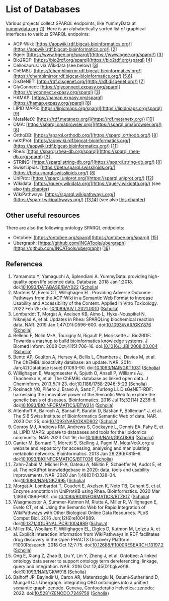 # List of Databases

Various projects collect <a name="tp1">SPARQL endpoint</a>s, like <a name="tp2">YummyData</a> at [yummydata.org](https://yummydata.org/) [<a href="#citeref1">1</a>].
Here is an alphabetically sorted list of graphical interfaces to various SPARQL endpoints:

* AOP-Wiki: [https://aopwiki.rdf.bigcat-bioinformatics.org/](https://aopwiki.rdf.bigcat-bioinformatics.org/) [<a href="#citeref2">2</a>]
* Bgee: [https://www.bgee.org/sparql/](https://www.bgee.org/sparql/) [<a href="#citeref3">3</a>]
* Bio2RDF: [https://bio2rdf.org/sparql](https://bio2rdf.org/sparql) [<a href="#citeref4">4</a>]
* Cellosaurus: via Wikidata (see below) [<a href="#citeref3">3</a>]
* ChEMBL: [https://chemblmirror.rdf.bigcat-bioinformatics.org/](https://chemblmirror.rdf.bigcat-bioinformatics.org/) [<a href="#citeref5">5</a>,<a href="#citeref6">6</a>]
* DisGeNET: [http://rdf.disgenet.org/](http://rdf.disgenet.org/) [<a href="#citeref7">7</a>]
* GlyConnect: [https://glyconnect.expasy.org/sparql](https://glyconnect.expasy.org/sparql) [<a href="#citeref3">3</a>]
* HAMAP: [https://hamap.expasy.org/sparql](https://hamap.expasy.org/sparql) [<a href="#citeref8">8</a>]
* LIPID MAPS: [https://lipidmaps.org/sparql](https://lipidmaps.org/sparql) [<a href="#citeref9">9</a>]
* MetaNetX: [https://rdf.metanetx.org/](https://rdf.metanetx.org/) [<a href="#citeref10">10</a>]
* OMA: [https://sparql.omabrowser.org/](https://sparql.omabrowser.org/) [<a href="#citeref8">8</a>]
* OrthoDB: [https://sparql.orthodb.org/](https://sparql.orthodb.org/) [<a href="#citeref8">8</a>]
* neXtProt: [https://aopwiki.rdf.bigcat-bioinformatics.org/](https://aopwiki.rdf.bigcat-bioinformatics.org/) [<a href="#citeref11">11</a>]
* Rhea: [https://sparql.rhea-db.org/sparql](https://sparql.rhea-db.org/sparql) [<a href="#citeref3">3</a>]
* STRING: [https://sparql.string-db.org/](https://sparql.string-db.org/) [<a href="#citeref8">8</a>]
* SwissLipids: [https://beta.sparql.swisslipids.org/](https://beta.sparql.swisslipids.org/) [<a href="#citeref8">8</a>]
* UniProt: [https://sparql.uniprot.org/](https://sparql.uniprot.org/) [<a href="#citeref12">12</a>]
* Wikidata: [https://query.wikidata.org/](https://query.wikidata.org/) (see also [this chapter](wikidata.md))
* WikiPathways: [https://sparql.wikipathways.org/](https://sparql.wikipathways.org/) [<a href="#citeref13">13</a>,<a href="#citeref14">14</a>] (see also [this chapter](wikipathways.md))

## Other useful resources

There are also the following <a name="tp3">ontology</a> SPARQL endpoints:

* Ontobee: [https://ontobee.org/sparql](https://ontobee.org/sparql) [<a href="#citeref15">15</a>]
* Ubergraph: [https://github.com/INCATools/ubergraph](https://github.com/INCATools/ubergraph) [<a href="#citeref16">16</a>]

## References

1. <a name="citeref1"></a>Yamamoto Y, Yamaguchi A, Splendiani A. YummyData: providing high-quality open life science data. Database. 2018 Jan 1;2018.  doi:[10.1093/DATABASE/BAY022](https://doi.org/10.1093/DATABASE/BAY022) ([Scholia](https://scholia.toolforge.org/doi/10.1093/DATABASE/BAY022))
2. <a name="citeref2"></a>Martens M, Evelo CT, Willighagen EL. Providing Adverse Outcome Pathways from the AOP-Wiki in a Semantic Web Format to Increase Usability and Accessibility of the Content. Applied In Vitro Toxicology. 2022 Feb 25;  doi:[10.1089/AIVT.2021.0010](https://doi.org/10.1089/AIVT.2021.0010) ([Scholia](https://scholia.toolforge.org/doi/10.1089/AIVT.2021.0010))
3. <a name="citeref3"></a>Lombardot T, Morgat A, Axelsen KB, Aimo L, Hyka-Nouspikel N, Niknejad A, et al. Updates in Rhea: SPARQLing biochemical reaction data. NAR. 2019 Jan 1;47(D1):D596–600.  doi:[10.1093/NAR/GKY876](https://doi.org/10.1093/NAR/GKY876) ([Scholia](https://scholia.toolforge.org/doi/10.1093/NAR/GKY876))
4. <a name="citeref4"></a>Belleau F, Nolin M-A, Tourigny N, Rigault P, Morissette J. Bio2RDF: Towards a mashup to build bioinformatics knowledge systems. J Biomed Inform. 2008 Oct;41(5):706–16.  doi:[10.1016/J.JBI.2008.03.004](https://doi.org/10.1016/J.JBI.2008.03.004) ([Scholia](https://scholia.toolforge.org/doi/10.1016/J.JBI.2008.03.004))
5. <a name="citeref5"></a>Bento AP, Gaulton A, Hersey A, Bellis L, Chambers J, Davies M, et al. The ChEMBL bioactivity database: an update. NAR. 2014 Jan;42(Database issue):D1083-90.  doi:[10.1093/NAR/GKT1031](https://doi.org/10.1093/NAR/GKT1031) ([Scholia](https://scholia.toolforge.org/doi/10.1093/NAR/GKT1031))
6. <a name="citeref6"></a>Willighagen E, Waagmeester A, Spjuth O, Ansell P, Williams AJ, Tkachenko V, et al. The ChEMBL database as linked open data. J Cheminform. 2013;5(1):23.  doi:[10.1186/1758-2946-5-23](https://doi.org/10.1186/1758-2946-5-23) ([Scholia](https://scholia.toolforge.org/doi/10.1186/1758-2946-5-23))
7. <a name="citeref7"></a>Rosinach NQ, Piñero J, Bravo À, Sanz F, Furlong LI. DisGeNET-RDF: harnessing the innovative power of the Semantic Web to explore the genetic basis of diseases. Bioinformatics. 2016 Jul 15;32(14):2236–8.  doi:[10.1093/BIOINFORMATICS/BTW214](https://doi.org/10.1093/BIOINFORMATICS/BTW214) ([Scholia](https://scholia.toolforge.org/doi/10.1093/BIOINFORMATICS/BTW214))
8. <a name="citeref8"></a>Altenhoff A, Bairoch A, Bansal P, Baratin D, Bastian F, Bolleman* J, et al. The SIB Swiss Institute of Bioinformatics Semantic Web of data. NAR. 2023 Oct 25;  doi:[10.1093/NAR/GKAD902](https://doi.org/10.1093/NAR/GKAD902) ([Scholia](https://scholia.toolforge.org/doi/10.1093/NAR/GKAD902))
9. <a name="citeref9"></a>Conroy MJ, Andrews RM, Andrews S, Cockayne L, Dennis EA, Fahy E, et al. LIPID MAPS: update to databases and tools for the lipidomics community. NAR. 2023 Oct 19;  doi:[10.1093/NAR/GKAD896](https://doi.org/10.1093/NAR/GKAD896) ([Scholia](https://scholia.toolforge.org/doi/10.1093/NAR/GKAD896))
10. <a name="citeref10"></a>Ganter M, Bernard T, Moretti S, Stelling J, Pagni M. MetaNetX.org: a website and repository for accessing, analysing and manipulating metabolic networks. Bioinformatics. 2013 Jan 28;29(6):815–6.  doi:[10.1093/BIOINFORMATICS/BTT036](https://doi.org/10.1093/BIOINFORMATICS/BTT036) ([Scholia](https://scholia.toolforge.org/doi/10.1093/BIOINFORMATICS/BTT036))
11. <a name="citeref11"></a>Zahn-Zabal M, Michel P-A, Gateau A, Nikitin F, Schaeffer M, Audot E, et al. The neXtProt knowledgebase in 2020: data, tools and usability improvements. NAR. 2020 Jan 1;48(D1):D328–34.  doi:[10.1093/NAR/GKZ995](https://doi.org/10.1093/NAR/GKZ995) ([Scholia](https://scholia.toolforge.org/doi/10.1093/NAR/GKZ995))
12. <a name="citeref12"></a>Morgat A, Lombardot T, Coudert E, Axelsen K, Neto TB, Gehant S, et al. Enzyme annotation in UniProtKB using Rhea. Bioinformatics. 2020 Mar 1;36(6):1896–901.  doi:[10.1093/BIOINFORMATICS/BTZ817](https://doi.org/10.1093/BIOINFORMATICS/BTZ817) ([Scholia](https://scholia.toolforge.org/doi/10.1093/BIOINFORMATICS/BTZ817))
13. <a name="citeref13"></a>Waagmeester A, Summer-Kutmon M, Riutta A, Miller R, Willighagen E, Evelo CT, et al. Using the Semantic Web for Rapid Integration of WikiPathways with Other Biological Online Data Resources. PLoS Comput Biol. 2016 Jun;12(6):e1004989.  doi:[10.1371/JOURNAL.PCBI.1004989](https://doi.org/10.1371/JOURNAL.PCBI.1004989) ([Scholia](https://scholia.toolforge.org/doi/10.1371/JOURNAL.PCBI.1004989))
14. <a name="citeref14"></a>Miller RA, Woollard P, Willighagen EL, Digles D, Kutmon M, Loizou A, et al. Explicit interaction information from WikiPathways in RDF facilitates drug discovery in the Open PHACTS Discovery Platform. F1000Research. 2018 Oct 12;7:75.  doi:[10.12688/F1000RESEARCH.13197.2](https://doi.org/10.12688/F1000RESEARCH.13197.2) ([Scholia](https://scholia.toolforge.org/doi/10.12688/F1000RESEARCH.13197.2))
15. <a name="citeref15"></a>Ong E, Xiang Z, Zhao B, Liu Y, Lin Y, Zheng J, et al. Ontobee: A linked ontology data server to support ontology term dereferencing, linkage, query and integration. NAR. 2016 Oct 12;45(D1):gkw918.  doi:[10.1093/NAR/GKW918](https://doi.org/10.1093/NAR/GKW918) ([Scholia](https://scholia.toolforge.org/doi/10.1093/NAR/GKW918))
16. <a name="citeref16"></a>Balhoff JP, Bayindir U, Caron AR, Matentzoglu N, Osumi-Sutherland D, Mungall CJ. Ubergraph: integrating OBO ontologies into a unified semantic graph. zenodo. Geneva, Confoederatio Helvetica: zenodo; 2022.  doi:[10.5281/ZENODO.7249759](https://doi.org/10.5281/ZENODO.7249759) ([Scholia](https://scholia.toolforge.org/doi/10.5281/ZENODO.7249759))

